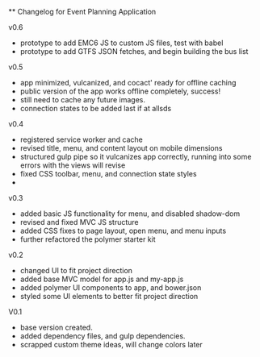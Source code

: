 ** Changelog for Event Planning Application

v0.6
- prototype to add EMC6 JS to custom JS files, test with babel
- prototype to add GTFS JSON fetches, and begin building the bus list

v0.5
- app minimized, vulcanized, and cocact' ready for offline caching
- public version of the app works offline completely, success!
- still need to cache any future images. 
- connection states to be added last if at allsds

v0.4
- registered service worker and cache
- revised title, menu, and content layout on mobile dimensions
- structured gulp pipe so it vulcanizes app correctly, running into some errors with the views will revise
- fixed CSS toolbar, menu, and connection state styles
- 

v0.3
- added basic JS functionality for menu, and disabled shadow-dom
- revised and fixed MVC JS structure
- added CSS fixes to page layout, open menu, and menu inputs
- further refactored the polymer starter kit

v0.2
- changed UI to fit project direction
- added base MVC model for app.js and my-app.js
- added polymer UI components to app, and bower.json
- styled some UI elements to better fit project direction

V0.1
- base version created.
- added dependency files, and gulp dependencies.
- scrapped custom theme ideas, will change colors later